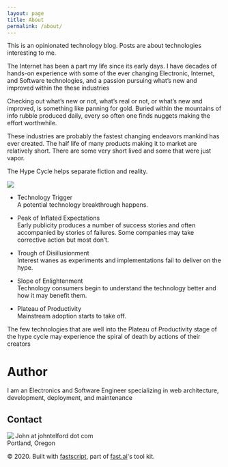 ```yaml
---
layout: page
title: About
permalink: /about/
---
```


 This is an opinionated technology blog. Posts are about  technologies interesting to me.


The Internet has been a part my life since its early days. I have decades of hands-on experience  with some of the ever changing Electronic, Internet, and Software technologies,  and a passion pursuing what’s new and improved within the these industries

Checking out what’s new or not, what’s real or not, or what’s new and improved,  is something like panning for gold. Buried within the mountains of info rubble produced daily, every so often one finds nuggets making the effort worthwhile.

These industries are probably the fastest changing endeavors mankind has ever created. The half life of many  products making it to market are relatively short. There are some very short lived  and some that were just vapor. 

The Hype Cycle helps separate fiction and reality.


![]({{site.baseurl}}/images/HypeCycle.png)


- Technology Trigger  
A potential technology breakthrough happens.

- Peak of Inflated Expectations   
Early publicity produces a number of success stories and often accompanied by stories of failures. Some companies may take corrective action but most don’t.

- Trough of Disillusionment  
Interest wanes as experiments and implementations fail to deliver on the hype.

- Slope of Enlightenment  
Technology consumers begin to understand the technology better and how it may benefit them.

- Plateau of Productivity  
Mainstream adoption starts to take off.

The few technologies that are well into the Plateau of Productivity stage of the hype cycle  may  experience the spiral of death by actions of their creators

# Author

I am an Electronics and Software Engineer specializing in web architecture, development, deployment, and maintenance

## Contact

<p>
<img align="left" src="{{site.baseurl}}/images/mugShot.png" /> 
</p>

John at johntelford dot com  
Portland, Oregon 

© 2020. Built with [fastscript](https://fastscript.fast.ai/), part of [fast.ai](https://www.fast.ai/)'s tool kit. 
